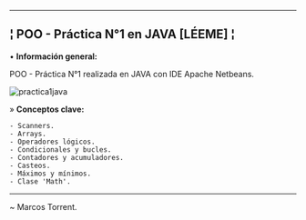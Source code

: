 --------------------------------------------------------
¦ POO - Práctica N°1 en JAVA [LÉEME] ¦
--------------------------------------------------------

• **Información general:**

POO - Práctica N°1 realizada en JAVA con IDE Apache Netbeans.

![practica1java](https://user-images.githubusercontent.com/101758311/195222705-9543bae5-4427-43e1-92ab-29ef602b1312.png)

  » **Conceptos clave:**

    - Scanners.
    - Arrays.
    - Operadores lógicos.
    - Condicionales y bucles.
    - Contadores y acumuladores.
    - Casteos.
    - Máximos y mínimos.
    - Clase 'Math'.
  
--------------------------------------------------------

~ Marcos Torrent.
